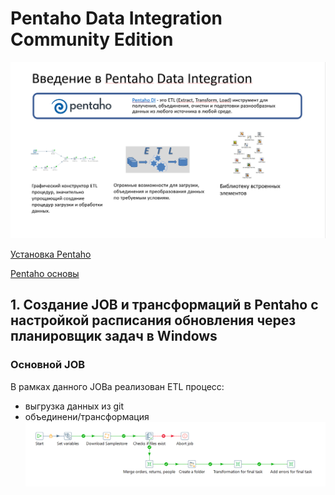 # Pentaho Data Integration Community Edition

![](https://github.com/Artem-ne-Artem/Data-engineering-DL/blob/master/DE-101%20Modules/Module04/Pentaho/img/Pentaho.png)

[Установка Pentaho](https://www.youtube.com/watch?v=RL-EZCi51gc)

[Pentaho основы](https://www.youtube.com/watch?v=K3X9wIC0jO8)

## 1. Создание JOB и трансформаций в Pentaho с настройкой расписания обновления через планировщик задач в Windows

### Основной JOB
В рамках данного JOBа реализован ETL процесс:
- выгрузка данных из git
- объединени/трансформация
![Основной JOB](https://github.com/Artem-ne-Artem/Data-engineering-DL/blob/master/DE-101%20Modules/Module04/Pentaho/img/main1_job.png)

